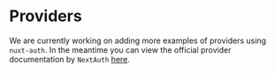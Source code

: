 # Providers

We are currently working on adding more examples of providers using `nuxt-auth`. In the meantime you can view the official provider documentation by `NextAuth` [here](https://next-auth.js.org/providers/).
